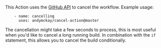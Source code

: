 This Action uses the [GitHub API](https://developer.github.com/v3/actions/workflow_runs/#cancel-a-workflow-run) to cancel the workflow. Example usage:

```
    - name: cancelling
      uses: andymckay/cancel-action@master
```

The cancellation might take a few seconds to process, this is most useful when you'd like to cancel a long running build. In combination with the `if` statement, this allows you to cancel the build conditionally.
